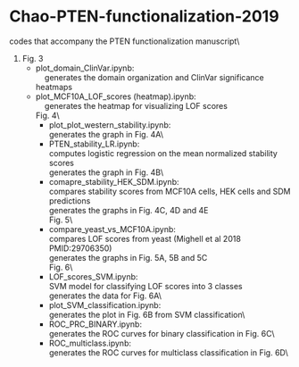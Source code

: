 # Chao-PTEN-functionalization-2019
codes that accompany the PTEN functionalization manuscript\

1. Fig. 3
   - plot_domain_ClinVar.ipynb:\
       generates the domain organization and ClinVar significance heatmaps
   - plot_MCF10A_LOF_scores (heatmap).ipynb:\
       generates the heatmap for visualizing LOF scores\
Fig. 4\
        - plot_plot_western_stability.ipynb:\
            generates the graph in Fig. 4A\
        - PTEN_stability_LR.ipynb:\
            computes logistic regression on the mean normalized stability scores\
            generates the graph in Fig. 4B\
        - comapre_stability_HEK_SDM.ipynb:\
            compares stability scores from MCF10A cells, HEK cells and SDM predictions\
            generates the graphs in Fig. 4C, 4D and 4E\
Fig. 5\
        - compare_yeast_vs_MCF10A.ipynb:\
            compares LOF scores from yeast (Mighell et al 2018 PMID:29706350)\
            generates the graphs in Fig. 5A, 5B and 5C\
Fig. 6\        
        - LOF_scores_SVM.ipynb:\
            SVM model for classifying LOF scores into 3 classes\
            generates the data for Fig. 6A\
        - plot_SVM_classification.ipynb:\
            generates the plot in Fig. 6B from SVM classification\
        - ROC_PRC_BINARY.ipynb:\
            generates the ROC curves for binary classification in Fig. 6C\
        - ROC_multiclass.ipynb:\
            generates the ROC curves for multiclass classification in Fig. 6D\
        
